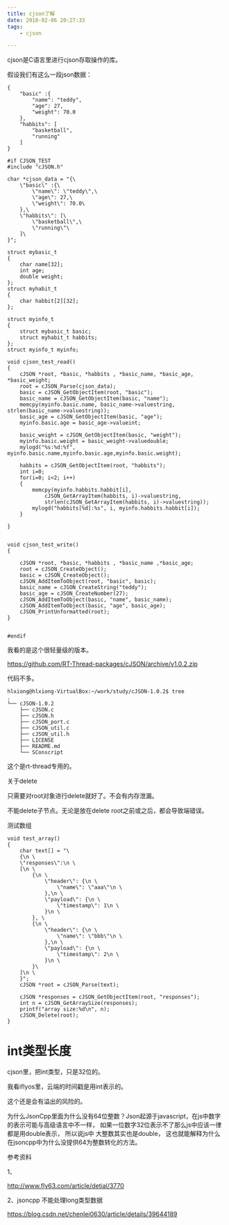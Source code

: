 ```yaml
---
title: cjson了解
date: 2018-02-06 20:27:33
tags:
	- cjson

---
```




cjson是C语言里进行cjson存取操作的库。



假设我们有这么一段json数据：

```
{
    "basic" :{
        "name": "teddy",
        "age": 27,
        "weight": 70.0
    },
    "habbits": [
        "basketball",
        "running"
    ]
}
```





```
#if CJSON_TEST
#include "cJSON.h"

char *cjson_data = "{\
    \"basic\" :{\
        \"name\": \"teddy\",\
        \"age\": 27,\
        \"weight\": 70.0\
    },\
    \"habbits\": [\
        \"basketball\",\
        \"running\"\
    ]\
}";

struct mybasic_t
{
    char name[32];
    int age;
    double weight;
};
struct myhabit_t 
{
    char habbit[2][32];
};

struct myinfo_t
{
    struct mybasic_t basic;
    struct myhabit_t habbits;
};
struct myinfo_t myinfo;

void cjson_test_read()
{
    cJSON *root, *basic, *habbits , *basic_name, *basic_age, *basic_weight;
    root = cJSON_Parse(cjson_data);
    basic = cJSON_GetObjectItem(root, "basic");
    basic_name = cJSON_GetObjectItem(basic, "name");
    memcpy(myinfo.basic.name, basic_name->valuestring, strlen(basic_name->valuestring));
    basic_age = cJSON_GetObjectItem(basic, "age");
    myinfo.basic.age = basic_age->valueint;
    
    basic_weight = cJSON_GetObjectItem(basic, "weight");
    myinfo.basic.weight = basic_weight->valuedouble;
    mylogd("%s:%d:%f", myinfo.basic.name,myinfo.basic.age,myinfo.basic.weight);

    habbits = cJSON_GetObjectItem(root, "habbits");
    int i=0;
    for(i=0; i<2; i++)
    {
        memcpy(myinfo.habbits.habbit[i], 
            cJSON_GetArrayItem(habbits, i)->valuestring, 
            strlen(cJSON_GetArrayItem(habbits, i)->valuestring));
        mylogd("habbits[%d]:%s", i, myinfo.habbits.habbit[i]);
    }
    
}


void cjson_test_write()
{
    
    cJSON *root, *basic, *habbits , *basic_name ,*basic_age;
    root = cJSON_CreateObject();
    basic = cJSON_CreateObject();
    cJSON_AddItemToObject(root, "basic", basic);
    basic_name = cJSON_CreateString("teddy");
    basic_age = cJSON_CreateNumber(27);
    cJSON_AddItemToObject(basic, "name", basic_name);
    cJSON_AddItemToObject(basic, "age", basic_age);
    cJSON_PrintUnformatted(root);
}


#endif

```



我看的是这个很轻量级的版本。

https://github.com/RT-Thread-packages/cJSON/archive/v1.0.2.zip

代码不多。

```
hlxiong@hlxiong-VirtualBox:~/work/study/cJSON-1.0.2$ tree
.
└── cJSON-1.0.2
    ├── cJSON.c
    ├── cJSON.h
    ├── cJSON_port.c
    ├── cJSON_util.c
    ├── cJSON_util.h
    ├── LICENSE
    ├── README.md
    └── SConscript
```

这个是rt-thread专用的。



关于delete

只需要对root对象进行delete就好了。不会有内存泄漏。

不能delete子节点。无论是放在delete root之前或之后，都会导致端错误。



测试数组

```
void test_array()
{
	char text[] = "\
	{\n \
	\"responses\":\n \
	[\n \
		{\n \
			\"header\": {\n \
				\"name\": \"aaa\"\n \
			},\n \
			\"payload\": {\n \
				\"timestamp\": 1\n \
			}\n \
		}, \
		{\n \
			\"header\": {\n \
				\"name\": \"bbb\"\n \
			},\n \
			\"payload\": {\n \
				\"timestamp\": 2\n \
			}\n \
		}\
	]\n \
	}";
	cJSON *root = cJSON_Parse(text);

	cJSON *responses = cJSON_GetObjectItem(root, "responses");
	int n = cJSON_GetArraySize(responses);
	printf("array size:%d\n", n);
	cJSON_Delete(root);
}
```



# int类型长度

cjson里，把int类型，只是32位的。

我看iflyos里，云端的时间戳是用int表示的。

这个还是会有溢出的风险的。

为什么JsonCpp里面为什么没有64位整数？Json起源于javascript，在js中数字的表示可能与高级语言中不一样， 如果一位数字32位表示不了那么js中应该一律都是用double表示， 所以说js中 大整数其实也是double， 这也就能解释为什么在jsoncpp中为什么没提供64为整数转化的方法。



参考资料

1、

http://www.fly63.com/article/detial/3770

2、jsoncpp 不能处理long类型数据

https://blog.csdn.net/chenlei0630/article/details/39644189